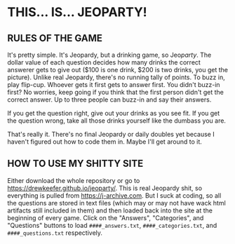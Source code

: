 # THIS... IS... JEOPARTY!

## RULES OF THE GAME

It's pretty simple. It's Jeopardy, but a drinking game, so Jeo*party*. The dollar value of each question decides how many drinks the correct answerer gets to give out ($100 is one drink, $200 is two drinks, you get the picture). Unlike real Jeopardy, there's no running tally of points. To buzz in, play flip-cup. Whoever gets it first gets to answer first. You didn't buzz-in first? No worries, keep going if you think that the first person didn't get the correct answer. Up to three people can buzz-in and say their answers.

If you get the question right, give out your drinks as you see fit. If you get the question wrong, take all those drinks yourself like the dumbass you are.

That's really it. There's no final Jeopardy or daily doubles yet because I haven't figured out how to code them in. Maybe I'll get around to it.

## HOW TO USE MY SHITTY SITE

Either download the whole repository or go to https://drewkeefer.github.io/jeoparty/. This is real Jeopardy shit, so everything is pulled from https://j-archive.com. But I suck at coding, so all the questions are stored in text files (which may or may not have wack html artifacts still included in them) and then loaded back into the site at the beginning of every game. Click on the "Answers", "Categories", and "Questions" buttons to load `####_answers.txt`, `####_categories.txt`, and `####_questions.txt` respectively. 
